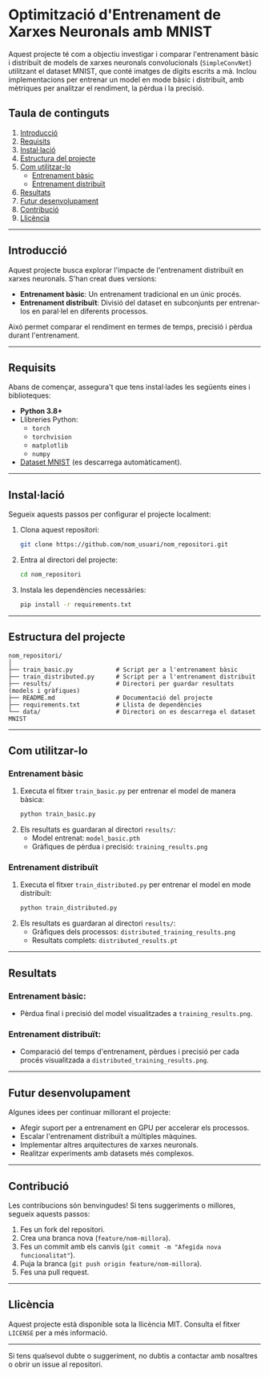 # **Optimització d'Entrenament de Xarxes Neuronals amb MNIST**

Aquest projecte té com a objectiu investigar i comparar l'entrenament bàsic i distribuït de models de xarxes neuronals convolucionals (`SimpleConvNet`) utilitzant el dataset MNIST, que conté imatges de dígits escrits a mà. Inclou implementacions per entrenar un model en mode bàsic i distribuït, amb mètriques per analitzar el rendiment, la pèrdua i la precisió.

## **Taula de continguts**
1. [Introducció](#introducció)
2. [Requisits](#requisits)
3. [Instal·lació](#instal·lació)
4. [Estructura del projecte](#estructura-del-projecte)
5. [Com utilitzar-lo](#com-utilitzar-lo)
    - [Entrenament bàsic](#entrenament-bàsic)
    - [Entrenament distribuït](#entrenament-distribuït)
6. [Resultats](#resultats)
7. [Futur desenvolupament](#futur-desenvolupament)
8. [Contribució](#contribució)
9. [Llicència](#llicència)

---

## **Introducció**
Aquest projecte busca explorar l'impacte de l'entrenament distribuït en xarxes neuronals. S'han creat dues versions:
- **Entrenament bàsic**: Un entrenament tradicional en un únic procés.
- **Entrenament distribuït**: Divisió del dataset en subconjunts per entrenar-los en paral·lel en diferents processos.

Això permet comparar el rendiment en termes de temps, precisió i pèrdua durant l'entrenament.

---

## **Requisits**
Abans de començar, assegura't que tens instal·lades les següents eines i biblioteques:
- **Python 3.8+**
- Llibreries Python:
  - `torch`
  - `torchvision`
  - `matplotlib`
  - `numpy`
- [Dataset MNIST](http://yann.lecun.com/exdb/mnist/) (es descarrega automàticament).

---

## **Instal·lació**
Segueix aquests passos per configurar el projecte localment:

1. Clona aquest repositori:
   ```bash
   git clone https://github.com/nom_usuari/nom_repositori.git
   ```
2. Entra al directori del projecte:
   ```bash
   cd nom_repositori
   ```
3. Instala les dependències necessàries:
   ```bash
   pip install -r requirements.txt
   ```

---

## **Estructura del projecte**
```plaintext
nom_repositori/
│
├── train_basic.py            # Script per a l'entrenament bàsic
├── train_distributed.py      # Script per a l'entrenament distribuït
├── results/                  # Directori per guardar resultats (models i gràfiques)
├── README.md                 # Documentació del projecte
├── requirements.txt          # Llista de dependències
└── data/                     # Directori on es descarrega el dataset MNIST
```

---

## **Com utilitzar-lo**

### **Entrenament bàsic**
1. Executa el fitxer `train_basic.py` per entrenar el model de manera bàsica:
   ```bash
   python train_basic.py
   ```
2. Els resultats es guardaran al directori `results/`:
   - Model entrenat: `model_basic.pth`
   - Gràfiques de pèrdua i precisió: `training_results.png`

### **Entrenament distribuït**
1. Executa el fitxer `train_distributed.py` per entrenar el model en mode distribuït:
   ```bash
   python train_distributed.py
   ```
2. Els resultats es guardaran al directori `results/`:
   - Gràfiques dels processos: `distributed_training_results.png`
   - Resultats complets: `distributed_results.pt`

---

## **Resultats**
### Entrenament bàsic:
- Pèrdua final i precisió del model visualitzades a `training_results.png`.

### Entrenament distribuït:
- Comparació del temps d'entrenament, pèrdues i precisió per cada procés visualitzada a `distributed_training_results.png`.

---

## **Futur desenvolupament**
Algunes idees per continuar millorant el projecte:
- Afegir suport per a entrenament en GPU per accelerar els processos.
- Escalar l'entrenament distribuït a múltiples màquines.
- Implementar altres arquitectures de xarxes neuronals.
- Realitzar experiments amb datasets més complexos.

---

## **Contribució**
Les contribucions són benvingudes! Si tens suggeriments o millores, segueix aquests passos:
1. Fes un fork del repositori.
2. Crea una branca nova (`feature/nom-millora`).
3. Fes un commit amb els canvis (`git commit -m "Afegida nova funcionalitat"`).
4. Puja la branca (`git push origin feature/nom-millora`).
5. Fes una pull request.

---

## **Llicència**
Aquest projecte està disponible sota la llicència MIT. Consulta el fitxer `LICENSE` per a més informació.

---

Si tens qualsevol dubte o suggeriment, no dubtis a contactar amb nosaltres o obrir un issue al repositori.

